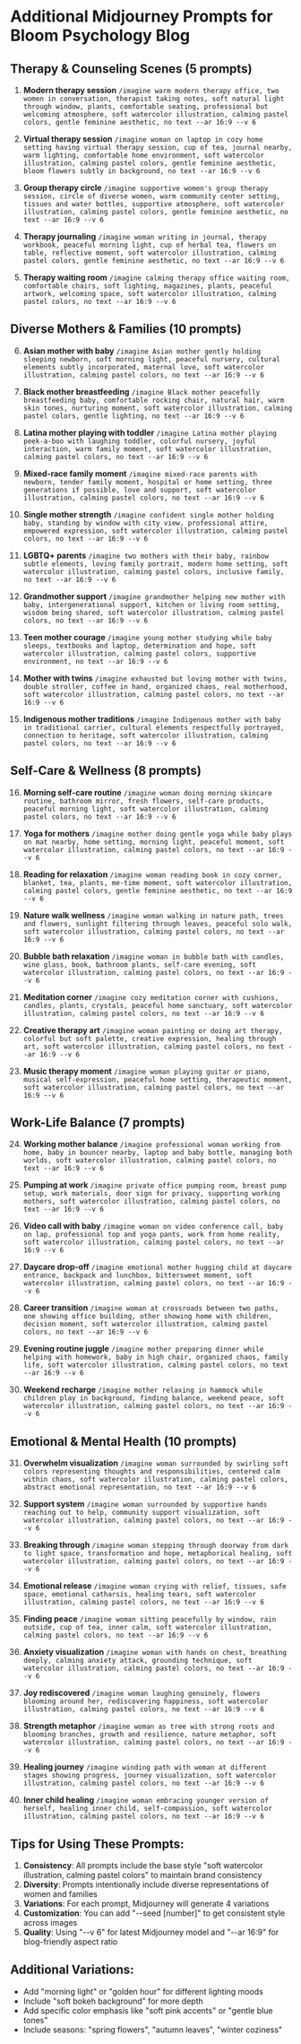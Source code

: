 # Additional Midjourney Prompts for Bloom Psychology Blog

## Therapy & Counseling Scenes (5 prompts)

1. **Modern therapy session**
   `/imagine warm modern therapy office, two women in conversation, therapist taking notes, soft natural light through window, plants, comfortable seating, professional but welcoming atmosphere, soft watercolor illustration, calming pastel colors, gentle feminine aesthetic, no text --ar 16:9 --v 6`

2. **Virtual therapy session**
   `/imagine woman on laptop in cozy home setting having virtual therapy session, cup of tea, journal nearby, warm lighting, comfortable home environment, soft watercolor illustration, calming pastel colors, gentle feminine aesthetic, bloom flowers subtly in background, no text --ar 16:9 --v 6`

3. **Group therapy circle**
   `/imagine supportive women's group therapy session, circle of diverse women, warm community center setting, tissues and water bottles, supportive atmosphere, soft watercolor illustration, calming pastel colors, gentle feminine aesthetic, no text --ar 16:9 --v 6`

4. **Therapy journaling**
   `/imagine woman writing in journal, therapy workbook, peaceful morning light, cup of herbal tea, flowers on table, reflective moment, soft watercolor illustration, calming pastel colors, gentle feminine aesthetic, no text --ar 16:9 --v 6`

5. **Therapy waiting room**
   `/imagine calming therapy office waiting room, comfortable chairs, soft lighting, magazines, plants, peaceful artwork, welcoming space, soft watercolor illustration, calming pastel colors, no text --ar 16:9 --v 6`

## Diverse Mothers & Families (10 prompts)

6. **Asian mother with baby**
   `/imagine Asian mother gently holding sleeping newborn, soft morning light, peaceful nursery, cultural elements subtly incorporated, maternal love, soft watercolor illustration, calming pastel colors, no text --ar 16:9 --v 6`

7. **Black mother breastfeeding**
   `/imagine Black mother peacefully breastfeeding baby, comfortable rocking chair, natural hair, warm skin tones, nurturing moment, soft watercolor illustration, calming pastel colors, gentle lighting, no text --ar 16:9 --v 6`

8. **Latina mother playing with toddler**
   `/imagine Latina mother playing peek-a-boo with laughing toddler, colorful nursery, joyful interaction, warm family moment, soft watercolor illustration, calming pastel colors, no text --ar 16:9 --v 6`

9. **Mixed-race family moment**
   `/imagine mixed-race parents with newborn, tender family moment, hospital or home setting, three generations if possible, love and support, soft watercolor illustration, calming pastel colors, no text --ar 16:9 --v 6`

10. **Single mother strength**
    `/imagine confident single mother holding baby, standing by window with city view, professional attire, empowered expression, soft watercolor illustration, calming pastel colors, no text --ar 16:9 --v 6`

11. **LGBTQ+ parents**
    `/imagine two mothers with their baby, rainbow subtle elements, loving family portrait, modern home setting, soft watercolor illustration, calming pastel colors, inclusive family, no text --ar 16:9 --v 6`

12. **Grandmother support**
    `/imagine grandmother helping new mother with baby, intergenerational support, kitchen or living room setting, wisdom being shared, soft watercolor illustration, calming pastel colors, no text --ar 16:9 --v 6`

13. **Teen mother courage**
    `/imagine young mother studying while baby sleeps, textbooks and laptop, determination and hope, soft watercolor illustration, calming pastel colors, supportive environment, no text --ar 16:9 --v 6`

14. **Mother with twins**
    `/imagine exhausted but loving mother with twins, double stroller, coffee in hand, organized chaos, real motherhood, soft watercolor illustration, calming pastel colors, no text --ar 16:9 --v 6`

15. **Indigenous mother traditions**
    `/imagine Indigenous mother with baby in traditional carrier, cultural elements respectfully portrayed, connection to heritage, soft watercolor illustration, calming pastel colors, no text --ar 16:9 --v 6`

## Self-Care & Wellness (8 prompts)

16. **Morning self-care routine**
    `/imagine woman doing morning skincare routine, bathroom mirror, fresh flowers, self-care products, peaceful morning light, soft watercolor illustration, calming pastel colors, no text --ar 16:9 --v 6`

17. **Yoga for mothers**
    `/imagine mother doing gentle yoga while baby plays on mat nearby, home setting, morning light, peaceful moment, soft watercolor illustration, calming pastel colors, no text --ar 16:9 --v 6`

18. **Reading for relaxation**
    `/imagine woman reading book in cozy corner, blanket, tea, plants, me-time moment, soft watercolor illustration, calming pastel colors, gentle feminine aesthetic, no text --ar 16:9 --v 6`

19. **Nature walk wellness**
    `/imagine woman walking in nature path, trees and flowers, sunlight filtering through leaves, peaceful solo walk, soft watercolor illustration, calming pastel colors, no text --ar 16:9 --v 6`

20. **Bubble bath relaxation**
    `/imagine woman in bubble bath with candles, wine glass, book, bathroom plants, self-care evening, soft watercolor illustration, calming pastel colors, no text --ar 16:9 --v 6`

21. **Meditation corner**
    `/imagine cozy meditation corner with cushions, candles, plants, crystals, peaceful home sanctuary, soft watercolor illustration, calming pastel colors, no text --ar 16:9 --v 6`

22. **Creative therapy art**
    `/imagine woman painting or doing art therapy, colorful but soft palette, creative expression, healing through art, soft watercolor illustration, calming pastel colors, no text --ar 16:9 --v 6`

23. **Music therapy moment**
    `/imagine woman playing guitar or piano, musical self-expression, peaceful home setting, therapeutic moment, soft watercolor illustration, calming pastel colors, no text --ar 16:9 --v 6`

## Work-Life Balance (7 prompts)

24. **Working mother balance**
    `/imagine professional woman working from home, baby in bouncer nearby, laptop and baby bottle, managing both worlds, soft watercolor illustration, calming pastel colors, no text --ar 16:9 --v 6`

25. **Pumping at work**
    `/imagine private office pumping room, breast pump setup, work materials, door sign for privacy, supporting working mothers, soft watercolor illustration, calming pastel colors, no text --ar 16:9 --v 6`

26. **Video call with baby**
    `/imagine woman on video conference call, baby on lap, professional top and yoga pants, work from home reality, soft watercolor illustration, calming pastel colors, no text --ar 16:9 --v 6`

27. **Daycare drop-off**
    `/imagine emotional mother hugging child at daycare entrance, backpack and lunchbox, bittersweet moment, soft watercolor illustration, calming pastel colors, no text --ar 16:9 --v 6`

28. **Career transition**
    `/imagine woman at crossroads between two paths, one showing office building, other showing home with children, decision moment, soft watercolor illustration, calming pastel colors, no text --ar 16:9 --v 6`

29. **Evening routine juggle**
    `/imagine mother preparing dinner while helping with homework, baby in high chair, organized chaos, family life, soft watercolor illustration, calming pastel colors, no text --ar 16:9 --v 6`

30. **Weekend recharge**
    `/imagine mother relaxing in hammock while children play in background, finding balance, weekend peace, soft watercolor illustration, calming pastel colors, no text --ar 16:9 --v 6`

## Emotional & Mental Health (10 prompts)

31. **Overwhelm visualization**
    `/imagine woman surrounded by swirling soft colors representing thoughts and responsibilities, centered calm within chaos, soft watercolor illustration, calming pastel colors, abstract emotional representation, no text --ar 16:9 --v 6`

32. **Support system**
    `/imagine woman surrounded by supportive hands reaching out to help, community support visualization, soft watercolor illustration, calming pastel colors, no text --ar 16:9 --v 6`

33. **Breaking through**
    `/imagine woman stepping through doorway from dark to light space, transformation and hope, metaphorical healing, soft watercolor illustration, calming pastel colors, no text --ar 16:9 --v 6`

34. **Emotional release**
    `/imagine woman crying with relief, tissues, safe space, emotional catharsis, healing tears, soft watercolor illustration, calming pastel colors, no text --ar 16:9 --v 6`

35. **Finding peace**
    `/imagine woman sitting peacefully by window, rain outside, cup of tea, inner calm, soft watercolor illustration, calming pastel colors, no text --ar 16:9 --v 6`

36. **Anxiety visualization**
    `/imagine woman with hands on chest, breathing deeply, calming anxiety attack, grounding technique, soft watercolor illustration, calming pastel colors, no text --ar 16:9 --v 6`

37. **Joy rediscovered**
    `/imagine woman laughing genuinely, flowers blooming around her, rediscovering happiness, soft watercolor illustration, calming pastel colors, no text --ar 16:9 --v 6`

38. **Strength metaphor**
    `/imagine woman as tree with strong roots and blooming branches, growth and resilience, nature metaphor, soft watercolor illustration, calming pastel colors, no text --ar 16:9 --v 6`

39. **Healing journey**
    `/imagine winding path with woman at different stages showing progress, journey visualization, soft watercolor illustration, calming pastel colors, no text --ar 16:9 --v 6`

40. **Inner child healing**
    `/imagine woman embracing younger version of herself, healing inner child, self-compassion, soft watercolor illustration, calming pastel colors, no text --ar 16:9 --v 6`

## Tips for Using These Prompts:

1. **Consistency**: All prompts include the base style "soft watercolor illustration, calming pastel colors" to maintain brand consistency
2. **Diversity**: Prompts intentionally include diverse representations of women and families
3. **Variations**: For each prompt, Midjourney will generate 4 variations
4. **Customization**: You can add "--seed [number]" to get consistent style across images
5. **Quality**: Using "--v 6" for latest Midjourney model and "--ar 16:9" for blog-friendly aspect ratio

## Additional Variations:
- Add "morning light" or "golden hour" for different lighting moods
- Include "soft bokeh background" for more depth
- Add specific color emphasis like "soft pink accents" or "gentle blue tones"
- Include seasons: "spring flowers", "autumn leaves", "winter coziness"